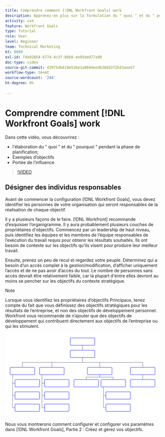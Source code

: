 ```yaml
---
title: Comprendre comment [!DNL Workfront Goals] work
description: Apprenez-en plus sur la formulation du " quoi " et du " pourquoi " pendant la phase de planification, sur les objectifs à suivre et sur l'étendue de l'influence.
activity: use
feature: Workfront Goals
type: Tutorial
role: User
level: Beginner
team: Technical Marketing
kt: 8889
exl-id: fda92664-6774-4c3f-8bb8-ee95ded77a98
doc-type: video
source-git-commit: d39754b619e526e1a869deedb38dd2f2b43aee57
workflow-type: tm+mt
source-wordcount: '244'
ht-degree: 0%

---
```


# Comprendre comment [!DNL Workfront Goals] work

Dans cette vidéo, vous découvrirez :

* l&#39;élaboration du &quot; quoi &quot; et du &quot; pourquoi &quot; pendant la phase de planification;
* Exemples d’objectifs
* Portée de l’influence

>[!VIDEO](https://video.tv.adobe.com/v/335183/?quality=12)

## Désigner des individus responsables

Avant de commencer la configuration [!DNL Workfront Goals], vous devez identifier les personnes de votre organisation qui seront responsables de la réalisation de chaque objectif.

Il y a plusieurs façons de le faire. [!DNL Workfront] recommande d’esquisser l’organigramme. Il y aura probablement plusieurs couches de propriétaires d&#39;objectifs. Commencez par un leadership de haut niveau, puis identifiez les équipes et les membres de l’équipe responsables de l’exécution du travail requis pour obtenir les résultats souhaités. Ils ont besoin de contexte sur les objectifs qu&#39;ils visent pour produire leur meilleur travail.

Ensuite, prenez un peu de recul et regardez votre peuple. Déterminez qui a besoin d’un accès complet à la gestion/modification, d’afficher uniquement l’accès et de ne pas avoir d’accès du tout. Le nombre de personnes sans accès devrait être relativement faible, car la plupart d&#39;entre elles devront au moins se pencher sur les objectifs du contexte stratégique.

>[!NOTE]
>
>Lorsque vous identifiez les propriétaires d’objectifs Principaux, tenez compte du fait que vous définissez des objectifs stratégiques pour les résultats de l’entreprise, et non des objectifs de développement personnel. Workfront vous recommande de n’ajouter que des objectifs de développement qui contribuent directement aux objectifs de l’entreprise ou qui les stimulent.

![Graphique d’organisation vierge](assets/01-workfront-goals-blank-org-chart.png)

Nous vous montrerons comment configurer et configurer vos paramètres dans [!DNL Workfront Goals], Partie 2 : Créez et gérez vos objectifs.

<!--
URL for part 2 reference above
-->
